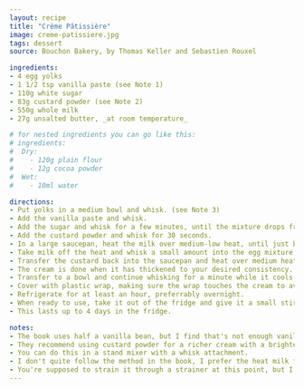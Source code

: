 ```yaml
---
layout: recipe
title: "Crème Pâtissière"
image: creme-patissiere.jpg
tags: dessert
source: Bouchon Bakery, by Thomas Keller and Sebastien Rouxel

ingredients:
- 4 egg yolks
- 1 1/2 tsp vanilla paste (see Note 1)
- 110g white sugar
- 83g custard powder (see Note 2)
- 550g whole milk
- 27g unsalted butter, _at room temperature_

# for nested ingredients you can go like this:
# ingredients:
#  Dry:
#    - 120g plain flour
#    - 12g cocoa powder
#  Wet:
#    - 10ml water

directions:
- Put yolks in a medium bowl and whisk. (see Note 3)
- Add the vanilla paste and whisk.
- Add the sugar and whisk for a few minutes, until the mixture drops from the whisk in ribbons.
- Add the custard powder and whisk for 30 seconds.
- In a large saucepan, heat the milk over medium-low heat, until just before boiling. (See Note 4.)
- Take milk off the heat and whisk a small amount into the egg mixture. Pour the rest of the milk into the egg mixture and continue whisking.
- Transfer the custard back into the saucepan and heat over medium heat, whisking constantly.
- The cream is done when it has thickened to your desired consistency. I like to do it until the whisk starts to leave a trail that doesn't immediately sink back into the mixture. (See Note 5.)
- Transfer to a bowl and continue whisking for a minute while it cools. Add the butter and continue whisking until it's mixed in.
- Cover with plastic wrap, making sure the wrap touches the cream to avoid a skin forming on the top.
- Refrigerate for at least an hour, preferrably overnight.
- When ready to use, take it out of the fridge and give it a small stir to make it creamy and smooth again.
- This lasts up to 4 days in the fridge.

notes:
- The book uses half a vanilla bean, but I find that's not enough vanilla and I can't be bothered with beans even though I'm sure it'll taste better.
- They recommend using custard powder for a richer cream with a brighter colour, but the book says you can substitute with plain flour instead.
- You can do this in a stand mixer with a whisk attachment.
- I don't quite follow the method in the book, I prefer the heat milk first and add milk to eggs, then back into the pan method to the one in the book. In the book, the milk is added to the eggs before heating. The entire mixture is added to the pan and slowly heated to thicken. That's probably easier and I don't know why I do it the other way.
- You're supposed to strain it through a strainer at this point, but I am too lazy, and I've never had any lumps. One less thing to wash.
---
```

